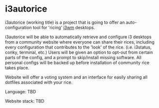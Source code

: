 # i3autorice

i3autorice (working title) is a project that is going to offer an auto-configuration tool for 'ricing' [i3wm](https://i3wm.org/) desktops. 

i3autorice will be able to automatically retrieve and configure i3 desktops from a community website where everyone can share their rices, including every configuration that contributes to the 'look' of the rice. (i.e. i3status, conky, terminal, etc.) Users will be given an option to opt-out from certain parts of the config, and a prompt to skip/install missing software. All personal configs will be backed up before installation of community rice takes place.

Website will offer a voting system and an interface for easily sharing all dotfiles associated with your rice.

Language: TBD

Website stack: TBD
